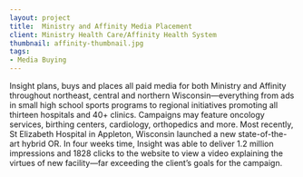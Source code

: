 ```yaml
---
layout: project
title:  Ministry and Affinity Media Placement
client: Ministry Health Care/Affinity Health System
thumbnail: affinity-thumbnail.jpg
tags:
- Media Buying
---
```


Insight plans, buys and places all paid media for both Ministry and Affinity throughout northeast, central and northern Wisconsin—everything from ads in small high school sports programs to regional initiatives promoting all thirteen hospitals and 40+ clinics. Campaigns may feature oncology services, birthing centers, cardiology, orthopedics and more.  Most recently, St Elizabeth Hospital in Appleton, Wisconsin launched a new state-of-the-art hybrid OR. In four weeks time, Insight was able to deliver 1.2 million impressions and 1828 clicks to the website to view a video explaining the virtues of new facility—far exceeding the client’s goals for the campaign.